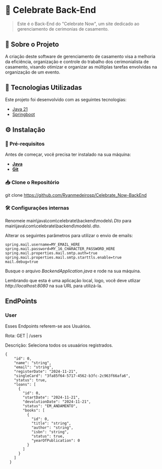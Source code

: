 ﻿# 🌹 Celebrate Back-End

> Este é o Back-End do "Celebrate Now", um site dedicado ao gerenciamento de cerimonias de casamento.

## 📝 Sobre o Projeto

A criação deste software de gerenciamento de casamento visa a melhoria da eficiência, organização e controle do trabalho dos cerimonialista de casamento, visando otimizar e organizar as múltiplas tarefas envolvidas na organização de um evento.

## 🚀 Tecnologias Utilizadas  

Este projeto foi desenvolvido com as seguintes tecnologias:

- [Java 21]([https://tecnologia1.com](https://www.oracle.com/br/java/technologies/downloads/))
- [Springboot]([https://tecnologia2.com](https://spring.io/))

## ⚙️ Instalação  

### 🔧 Pré-requisitos  
Antes de começar, você precisa ter instalado na sua máquina:  
- **[Java](https://tecnologia1.com](https://www.oracle.com/br/java/technologies/downloads/))**  
- **[Git](https://git-scm.com/)**  

### 📥 Clone o Repositório

git clone https://github.com/Ryanmedeirosp/Celebrate_Now-BackEnd

### 🛠 Configurações internas

Renomeie main\java\com\celebrate\backend\models\ <em>Dto</em> para main\java\com\celebrate\backend\models\ <em>dto</em>.

Alterar os seguintes parâmetros para utilizar o envio de emails:

``` 
spring.mail.username=MY_EMAIL_HERE
spring.mail.password=MY_16_CHARACTER_PASSWORD_HERE
spring.mail.properties.mail.smtp.auth=true
spring.mail.properties.mail.smtp.starttls.enable=true
mail.debug=true
```

Busque o arquivo <em>BackendApplication.java</em> e rode na sua máquina.

Lembrando que esta é uma aplicação local, logo, você deve utlizar <em>http://localhost:8080</em> na sua URL para utilizá-la.

## EndPoints

### User

Esses Endpoints referem-se aos Usuários.

Rota: GET | /users

Descrição: Seleciona todos os usuaários registrados.

```
{
    "id": 0,
    "name": "string",
    "email": "string",
    "registerDate": "2024-11-21",
    "singleCard": "3fa85f64-5717-4562-b3fc-2c963f66afa6",
    "status": true,
    "loans": [
      {
        "id": 0,
        "startDate": "2024-11-21",
        "devolutionDate": "2024-11-21",
        "status": "EM_ANDAMENTO",
        "books": [
          {
            "id": 0,
            "title": "string",
            "author": "string",
            "isbn": "string",
            "status": true,
            "yearOfPublication": 0
          }
        ]
      }
    ]
  }
```
